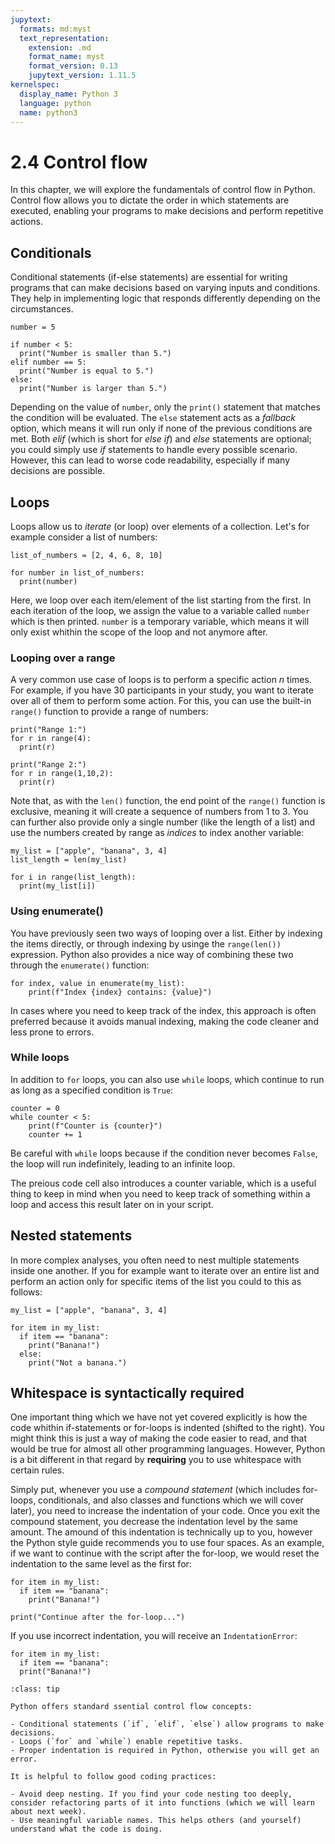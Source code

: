 ```yaml
---
jupytext:
  formats: md:myst
  text_representation:
    extension: .md
    format_name: myst
    format_version: 0.13
    jupytext_version: 1.11.5
kernelspec:
  display_name: Python 3
  language: python
  name: python3
---
```


# 2.4 Control flow

In this chapter, we will explore the fundamentals of control flow in Python. Control flow allows you to dictate the order in which statements are executed, enabling your programs to make decisions and perform repetitive actions.

## Conditionals

Conditional statements (if-else statements) are essential for writing programs that can make decisions based on varying inputs and conditions. They help in implementing logic that responds differently depending on the circumstances.

```{code-cell}
number = 5

if number < 5:
  print("Number is smaller than 5.")
elif number == 5:
  print("Number is equal to 5.")
else:
  print("Number is larger than 5.")
```

Depending on the value of `number`, only the `print()` statement that matches the condition will be evaluated. The `else` statement acts as a *fallback* option, which means it will run only if none of the previous conditions are met. Both *elif* (which is short for *else if*) and *else* statements are optional; you could simply use *if* statements to handle every possible scenario. However, this can lead to worse code readability, especially if many decisions are possible.

## Loops

Loops allow us to *iterate* (or loop) over elements of a collection. Let's for example consider a list of numbers:

```{code-cell}
list_of_numbers = [2, 4, 6, 8, 10]

for number in list_of_numbers:
  print(number)
```

Here, we loop over each item/element of the list starting from the first. In each iteration of the loop, we assign the value to a variable called `number` which is then printed. `number` is a temporary variable, which means it will only exist whithin the scope of the loop and not anymore after.

### Looping over a range

A very common use case of loops is to perform a specific action *n* times. For example, if you have 30 participants in your study, you want to iterate over all of them to perform some action. For this, you can use the built-in `range()` function to provide a range of numbers:

```{code-cell}
print("Range 1:")
for r in range(4):
  print(r)

print("Range 2:")
for r in range(1,10,2):
  print(r)

```

Note that, as with the `len()` function, the end point of the `range()` function is exclusive, meaning it will create a sequence of numbers from 1 to 3. You can further also provide only a single number (like the length of a list) and use the numbers created by range as *indices* to index another variable:

```{code-cell}
my_list = ["apple", "banana", 3, 4]
list_length = len(my_list)

for i in range(list_length):
  print(my_list[i])
```

### Using enumerate()

You have previously seen two ways of looping over a list. Either by indexing the items directly, or through indexing by usinge the `range(len())` expression. Python also provides a nice way of combining these two through the `enumerate()` function:

```{code-cell}
for index, value in enumerate(my_list):
    print(f"Index {index} contains: {value}")
```

In cases where you need to keep track of the index, this approach is often preferred because it avoids manual indexing, making the code cleaner and less prone to errors.

### While loops

In addition to `for` loops, you can also use `while` loops, which continue to run as long as a specified condition is `True`:

```{code-cell}
counter = 0
while counter < 5:
    print(f"Counter is {counter}")
    counter += 1
```

Be careful with `while` loops because if the condition never becomes `False`, the loop will run indefinitely, leading to an infinite loop.

The preious code cell also introduces a counter variable, which is a useful thing to keep in mind when you need to keep track of something within a loop and access this result later on in your script.

## Nested statements

In more complex analyses, you often need to nest multiple statements inside one another. If you for example want to iterate over an entire list and perform an action only for specific items of the list you could to this as follows:

```{code-cell}
my_list = ["apple", "banana", 3, 4]

for item in my_list:
  if item == "banana":
    print("Banana!")
  else:
    print("Not a banana.")
```

## Whitespace is syntactically required

One important thing which we have not yet covered explicitly is how the code whithin if-statements or for-loops is indented (shifted to the right). You might think this is just a way of making the code easier to read, and that would be true for almost all other programming languages. However, Python is a bit different in that regard by **requiring** you to use whitespace with certain rules.

Simply put, whenever you use a *compound statement* (which includes for-loops, conditionals, and also classes and functions which we will cover later), you need to increase the indentation of your code. Once you exit the compound statement, you decrease the indentation level by the same amount. The amound of this indentation is technically up to you, however the Python style guide recommends you to use four spaces. As an example, if we want to continue with the script after the for-loop, we would reset the indentation to the same level as the first for:

```{code-cell}
for item in my_list:
  if item == "banana":
    print("Banana!")

print("Continue after the for-loop...")
```

If you use incorrect indentation, you will receive an `IndentationError`:

```{code-cell}
for item in my_list:
  if item == "banana":
  print("Banana!")
```

```{admonition} Summary
:class: tip

Python offers standard ssential control flow concepts:

- Conditional statements (`if`, `elif`, `else`) allow programs to make decisions.
- Loops (`for` and `while`) enable repetitive tasks.
- Proper indentation is required in Python, otherwise you will get an error.

It is helpful to follow good coding practices:

- Avoid deep nesting. If you find your code nesting too deeply, consider refactoring parts of it into functions (which we will learn about next week).
- Use meaningful variable names. This helps others (and yourself) understand what the code is doing.
```

